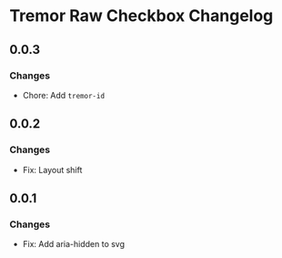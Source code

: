 # Tremor Raw Checkbox Changelog

## 0.0.3

### Changes

- Chore: Add `tremor-id`

## 0.0.2

### Changes

- Fix: Layout shift

## 0.0.1

### Changes

- Fix: Add aria-hidden to svg
